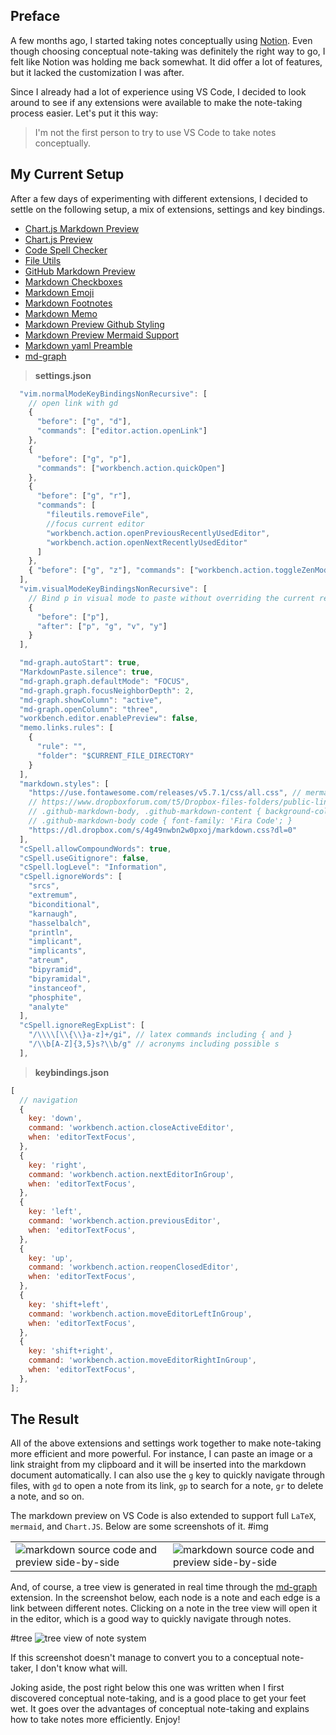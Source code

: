 ## Preface

A few months ago, I started taking notes conceptually using [Notion](https://www.notion.so/product). Even though choosing conceptual note-taking was definitely the right way to go, I felt like Notion was holding me back somewhat. It did offer a lot of features, but it lacked the customization I was after.

Since I already had a lot of experience using VS Code, I decided to look around to see if any extensions were available to make the note-taking process easier. Let's put it this way:

> I'm not the first person to try to use VS Code to take notes conceptually.

## My Current Setup

After a few days of experimenting with different extensions, I decided to settle on the following setup, a mix of extensions, settings and key bindings.

- [Chart.js Markdown Preview](https://marketplace.visualstudio.com/items?itemName=FlomoN.chartjs-markdown-preview)
- [Chart.js Preview](https://marketplace.visualstudio.com/items?itemName=RandomFractalsInc.vscode-chartjs)
- [Code Spell Checker](https://marketplace.visualstudio.com/items?itemName=streetsidesoftware.code-spell-checker)
- [File Utils](https://marketplace.visualstudio.com/items?itemName=sleistner.vscode-fileutils)
- [GitHub Markdown Preview](https://marketplace.visualstudio.com/items?itemName=bierner.github-markdown-preview)
- [Markdown Checkboxes](https://marketplace.visualstudio.com/items?itemName=bierner.markdown-checkbox)
- [Markdown Emoji](https://marketplace.visualstudio.com/items?itemName=bierner.markdown-emoji)
- [Markdown Footnotes](https://marketplace.visualstudio.com/items?itemName=bierner.markdown-footnotes)
- [Markdown Memo](https://marketplace.visualstudio.com/items?itemName=svsool.markdown-memo)
- [Markdown Preview Github Styling](https://marketplace.visualstudio.com/items?itemName=bierner.markdown-preview-github-styles)
- [Markdown Preview Mermaid Support](https://marketplace.visualstudio.com/items?itemName=bierner.markdown-mermaid)
- [Markdown yaml Preamble](https://marketplace.visualstudio.com/items?itemName=bierner.markdown-yaml-preamble)
- [md-graph](https://marketplace.visualstudio.com/items?itemName=ianjsikes.md-graph)

> **settings.json**

```js
  "vim.normalModeKeyBindingsNonRecursive": [
    // open link with gd
    {
      "before": ["g", "d"],
      "commands": ["editor.action.openLink"]
    },
    {
      "before": ["g", "p"],
      "commands": ["workbench.action.quickOpen"]
    },
    {
      "before": ["g", "r"],
      "commands": [
        "fileutils.removeFile",
        //focus current editor
        "workbench.action.openPreviousRecentlyUsedEditor",
        "workbench.action.openNextRecentlyUsedEditor"
      ]
    },
    { "before": ["g", "z"], "commands": ["workbench.action.toggleZenMode"] }
  ],
  "vim.visualModeKeyBindingsNonRecursive": [
    // Bind p in visual mode to paste without overriding the current register
    {
      "before": ["p"],
      "after": ["p", "g", "v", "y"]
    }
  ],

  "md-graph.autoStart": true,
  "MarkdownPaste.silence": true,
  "md-graph.graph.defaultMode": "FOCUS",
  "md-graph.graph.focusNeighborDepth": 2,
  "md-graph.showColumn": "active",
  "md-graph.openColumn": "three",
  "workbench.editor.enablePreview": false,
  "memo.links.rules": [
    {
      "rule": "",
      "folder": "$CURRENT_FILE_DIRECTORY"
    }
  ],
  "markdown.styles": [
    "https://use.fontawesome.com/releases/v5.7.1/css/all.css", // mermaid
    // https://www.dropboxforum.com/t5/Dropbox-files-folders/public-links-to-raw-files/td-p/110391
    // .github-markdown-body, .github-markdown-content { background-color: #000000; }
    // .github-markdown-body code { font-family: 'Fira Code'; }
    "https://dl.dropbox.com/s/4g49nwbn2w0pxoj/markdown.css?dl=0"
  ],
  "cSpell.allowCompoundWords": true,
  "cSpell.useGitignore": false,
  "cSpell.logLevel": "Information",
  "cSpell.ignoreWords": [
    "srcs",
    "extremum",
    "biconditional",
    "karnaugh",
    "hasselbalch",
    "println",
    "implicant",
    "implicants",
    "atreum",
    "bipyramid",
    "bipyramidal",
    "instanceof",
    "phosphite",
    "analyte"
  ],
  "cSpell.ignoreRegExpList": [
    "/\\\\[\\{\\}a-z]+/gi", // latex commands including { and }
    "/\\b[A-Z]{3,5}s?\\b/g" // acronyms including possible s
  ],
```

> **keybindings.json**

```js
[
  // navigation
  {
    key: 'down',
    command: 'workbench.action.closeActiveEditor',
    when: 'editorTextFocus',
  },
  {
    key: 'right',
    command: 'workbench.action.nextEditorInGroup',
    when: 'editorTextFocus',
  },
  {
    key: 'left',
    command: 'workbench.action.previousEditor',
    when: 'editorTextFocus',
  },
  {
    key: 'up',
    command: 'workbench.action.reopenClosedEditor',
    when: 'editorTextFocus',
  },
  {
    key: 'shift+left',
    command: 'workbench.action.moveEditorLeftInGroup',
    when: 'editorTextFocus',
  },
  {
    key: 'shift+right',
    command: 'workbench.action.moveEditorRightInGroup',
    when: 'editorTextFocus',
  },
];
```

## The Result

All of the above extensions and settings work together to make note-taking more efficient and more powerful. For instance, I can paste an image or a link straight from my clipboard and it will be inserted into the markdown document automatically. I can also use the `g` key to quickly navigate through files, with `gd` to open a note from its link, `gp` to search for a note, `gr` to delete a note, and so on.

The markdown preview on VS Code is also extended to support full `LaTeX`, `mermaid`, and `Chart.JS`. Below are some screenshots of it.
#img

|                                                                                                 |                                                                                                 |
| ----------------------------------------------------------------------------------------------- | ----------------------------------------------------------------------------------------------- |
| ![markdown source code and preview side-by-side](VS-Code-Note-Taking/ksnip_20220322-211838.png) | ![markdown source code and preview side-by-side](VS-Code-Note-Taking/ksnip_20220322-211912.png) |

And, of course, a tree view is generated in real time through the [md-graph](https://marketplace.visualstudio.com/items?itemName=ianjsikes.md-graph) extension. In the screenshot below, each node is a note and each edge is a link between different notes. Clicking on a note in the tree view will open it in the editor, which is a good way to quickly navigate through notes.

#tree
![tree view of note system](VS-Code-Note-Taking/ksnip_20220322-212458.png)

If this screenshot doesn't manage to convert you to a conceptual note-taker, I don't know what will.

Joking aside, the post right below this one was written when I first discovered conceptual note-taking, and is a good place to get your feet wet. It goes over the advantages of conceptual note-taking and explains how to take notes more efficiently. Enjoy!

